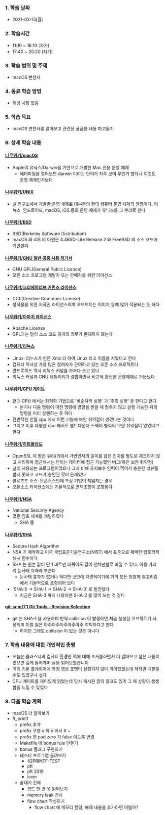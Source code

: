 ### 1. 학습 날짜

- 2021-03-15(월)

### 2. 학습시간

- 11:10 ~ 16:10 (자가)
- 17:40 ~ 20:20 (자가)

### 3. 학습 범위 및 주제

- macOS 변천사

### 4. 동료 학습 방법

- 해당 사항 없음

### 5. 학습 목표

- macOS 변천사를 알아보고 관련된 궁금한 내용 파고들기

### 6. 상세 학습 내용

#### [나무위키/macOS](https://namu.wiki/w/macOS?from=맥%20OS)

- Apple이 유닉스/Darwin을 기반으로 개발한 Mac 전용 운영 체제
  - 헤더파일을 열어보면 darwin 이라는 단어가 자주 보여 무언가 했더니 이것도 운영 체제인가보다

#### [나무위키/UNIX](https://namu.wiki/w/UNIX?from=유닉스)

- 벨 연구소에서 개발한 운영 체제로 대부분의 현대 컴퓨터 운영 체제의 원형이다. 리눅스, 안드로이드, macOS, iOS 등의 운영 체제가 유닉스를 그 뿌리로 한다

#### [나무위키/BSD](https://namu.wiki/w/BSD)

- BSD(Berkeley Software Distribution)
- macOS 와 iOS 의 다윈은 4.4BSD-Lite Release 2 와 FreeBSD 의 소스 코드에 기반한다

#### [나무위키/GNU 일반 공중 사용 허가서](https://namu.wiki/w/GNU%20일반%20공중%20사용%20허가서?from=GPL)

- GNU GPL(General Public Licence)
- 오픈 소스 프로그램 개발자 또는 판매자를 위한 라이선스

#### [나무위키/크리에이티브 커먼즈 라이선스](https://namu.wiki/w/크리에이티브%20커먼즈%20라이선스)

- CCL(Creative Commons License)
- 창작물을 위한 저작권 라이선스이며 코드보다는 이미지 등에 많이 적용되는 듯 하다

#### [나무위키/아파치 라이선스](https://namu.wiki/w/아파치%20라이선스)

- Apache License
- GPL과는 달리 소스 코드 공개의 의무가 존재하지 않는다

#### [나무위키/리눅스](https://namu.wiki/w/리눅스)

- Linux: 리누스가 만든 Xnix 라 하여 Linux 라고 이름을 지었다고 한다
- 컴퓨터 역사상 가장 많은 참여자가 관여하고 있는 오픈 소스 프로젝트다
- 안드로이드 역시 리눅스 커널을 가져다 쓰고 있다
- 리눅스 커널과 GNU 유틸리티가 결합하면서 비교적 완전한 운영체제로 거듭났다

#### [나무위키/CPU 게이트](https://namu.wiki/w/CPU%20게이트)

- 현대 CPU 에서는 최적화 기법으로 '비순차적 실행' 과 '추측 실행' 을 한다고 한다
  - 분기나 다음 명령이 이전 명령에 영향을 받을 때 멈추지 않고 실행 가능한 뒤의 명령을 미리 실행하는 듯 하다
- 전반적인 인텔 cpu 에서 이런 기능에 보안 취약점이 생겼다는 것이다
- 그리고 이후 다양한 cpu 에서도 멜트다운과 스펙터 형식의 보안 취약점이 있었다고 한다

#### [나무위키/하트블리드](https://namu.wiki/w/하트블리드)

- OpenSSL 이 받은 쿼리(?)에서 가변인자의 길이를 담은 인자를 별도로 체크하지 않고 처리하여 접근해서는 안되는 데이터에 접근 가능했던 버그(혹은 보안 취약점)
- 널리 사용되는 프로그램이었으나 그에 비해 유지보수 인력이 적어서 충분한 리뷰를 받지 못하고 코드가 승인된 것이 문제였다
- 클로즈드 소스: 오픈소스인데 특정 기업이 책임지는 경우
- 오픈소스 라이센스에는 기본적으로 면책조항이 포함된다

#### [나무위키/NSA](https://namu.wiki/w/NSA)

- National Security Agency
- 많은 암호 체계를 개발하였다
  - SHA 등

#### [나무위키/SHA](https://namu.wiki/w/SHA)

- Secure Hash Algorithm
- NSA 가 제작하고 미국 국립표준기술연구소(NIST) 에서 표준으로 채택한 암호학적 해시 함수이다
- SHA 는 원본 값이 단 1 비트만 바뀌어도 값이 천차만별로 바뀔 수 있다. 이를 가리켜 눈사태 효과라 부른다
  - 눈사태 효과가 없거나 적다면 보안에 치명적이기에 거의 모든 암호화 알고리즘에서 기본적으로 포함되어 있다
- 'SHA-0 -> SHA-1 -> SHA-2 -> SHA-3' 로 발전했다
  - 지금은 SHA-3 까지 나왔지만 SHA-2 를 많이 쓰는 것 같다

#### [git-scm/7.1 Git Tools - Revision Selection](https://git-scm.com/book/en/v2/Git-Tools-Revision-Selection)

- git 은 SHA-1 을 사용하며 만약 collision 이 발생하면 처음 생성된 오브젝트가 사용되며 이럴 일은 아주아주아주아주아주 희박하다고 한다
  - 하지만 그래도 collision 이 없는 것은 아니다

### 7. 학습 내용에 대한 개인적인 총평

- 오늘은 클러스터의 컴퓨터 환경인 맥에 대해 조사를하면서 더 알아보고 싶은 내용이 있으면 깊게 들어가며 글을 읽어보았습니다
- 맥의 기본 플레이어에 특정 영상 포멧이 실행되지 않아 의아했었는데 저작권 때문일 수도 있겠구나 싶다
- CPU 게이트를 재미있게 읽었는데 당시 게시된 글의 링크도 있어 그 때 상황의 생생함을 느낄 수 있었다

### 8. 다음 학습 계획

- macOS 더 알아보기
- ft\_printf
  - prefix 추가
  - prefix 구현 o 와 x 에서 # + 
  - prefix 면 pad zero 가 false 이도록 변경
  - Makefile 에 bonus rule 만들기
  - bonus 플래그 구현하기
  - 테스터 프로그램 돌려보기
    - 42PRINTF-TEST
    - pft 
    - pft 2019
    - lover
  - 끝내기 전에
    - 코드 한 번 쭉 읽어보기
    - memory leak 검사
    - flow chart 작성하기
      - flow chart 에 메모리 할당, 해제 내용을 추가하면 어떨까? 
